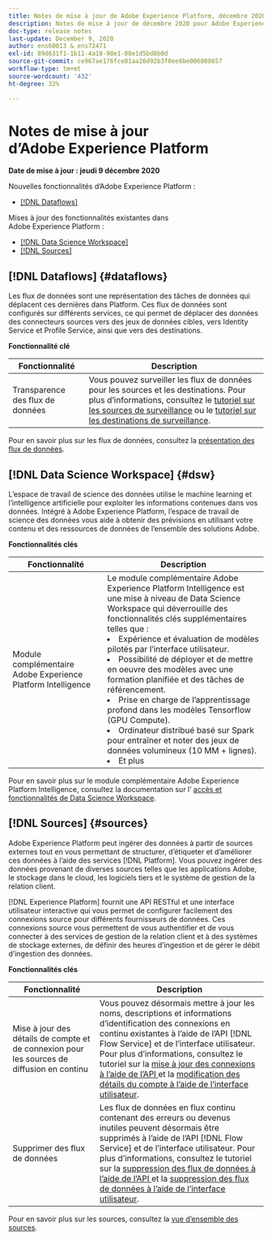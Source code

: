 ```yaml
---
title: Notes de mise à jour de Adobe Experience Platform, décembre 2020
description: Notes de mise à jour de décembre 2020 pour Adobe Experience Platform.
doc-type: release notes
last-update: December 9, 2020
author: ens60013 & ens72471
exl-id: 89d631f1-1b11-4a18-98e1-08e1d5bd8b0d
source-git-commit: ce967ae176fce81aa26d92b3f0ee8be006808657
workflow-type: tm+mt
source-wordcount: '432'
ht-degree: 32%

---
```


# Notes de mise à jour d’Adobe Experience Platform

**Date de mise à jour : jeudi 9 décembre 2020**

Nouvelles fonctionnalités d’Adobe Experience Platform :

- [[!DNL Dataflows]](#dataflows)

Mises à jour des fonctionnalités existantes dans Adobe Experience Platform :

- [[!DNL Data Science Workspace]](#dsw)
- [[!DNL Sources]](#sources)

## [!DNL Dataflows] {#dataflows}

Les flux de données sont une représentation des tâches de données qui déplacent ces dernières dans Platform. Ces flux de données sont configurés sur différents services, ce qui permet de déplacer des données des connecteurs sources vers des jeux de données cibles, vers Identity Service et Profile Service, ainsi que vers des destinations.

**Fonctionnalité clé**

| Fonctionnalité | Description |
| ------- | ----------- |
| Transparence des flux de données | Vous pouvez surveiller les flux de données pour les sources et les destinations. Pour plus d’informations, consultez le [tutoriel sur les sources de surveillance](../../dataflows/ui/monitor-sources.md) ou le [ tutoriel sur les destinations de surveillance](../../dataflows/ui/monitor-destinations.md). |

Pour en savoir plus sur les flux de données, consultez la [présentation des flux de données](../../dataflows/home.md).

## [!DNL Data Science Workspace] {#dsw}

L’espace de travail de science des données utilise le machine learning et l’intelligence artificielle pour exploiter les informations contenues dans vos données. Intégré à Adobe Experience Platform, l’espace de travail de science des données vous aide à obtenir des prévisions en utilisant votre contenu et des ressources de données de l’ensemble des solutions Adobe.

**Fonctionnalités clés**

| Fonctionnalité | Description |
| --- | ---|
| Module complémentaire Adobe Experience Platform Intelligence | Le module complémentaire Adobe Experience Platform Intelligence est une mise à niveau de Data Science Workspace qui déverrouille des fonctionnalités clés supplémentaires telles que : <li> Expérience et évaluation de modèles pilotés par l’interface utilisateur.</li><li> Possibilité de déployer et de mettre en oeuvre des modèles avec une formation planifiée et des tâches de référencement.</li><li> Prise en charge de l’apprentissage profond dans les modèles Tensorflow (GPU Compute).</li><li> Ordinateur distribué basé sur Spark pour entraîner et noter des jeux de données volumineux (10 MM + lignes).</li><li>Et plus</li> |

Pour en savoir plus sur le module complémentaire Adobe Experience Platform Intelligence, consultez la documentation sur l’ [accès et fonctionnalités de Data Science Workspace](../../data-science-workspace/access-features-dsw.md).

## [!DNL Sources] {#sources}

Adobe Experience Platform peut ingérer des données à partir de sources externes tout en vous permettant de structurer, d’étiqueter et d’améliorer ces données à l’aide des services [!DNL Platform]. Vous pouvez ingérer des données provenant de diverses sources telles que les applications Adobe, le stockage dans le cloud, les logiciels tiers et le système de gestion de la relation client.

[!DNL Experience Platform] fournit une API RESTful et une interface utilisateur interactive qui vous permet de configurer facilement des connexions source pour différents fournisseurs de données. Ces connexions source vous permettent de vous authentifier et de vous connecter à des services de gestion de la relation client et à des systèmes de stockage externes, de définir des heures d’ingestion et de gérer le débit d’ingestion des données.

**Fonctionnalités clés**

| Fonctionnalité | Description |
| ------- | ----------- |
| Mise à jour des détails de compte et de connexion pour les sources de diffusion en continu | Vous pouvez désormais mettre à jour les noms, descriptions et informations d’identification des connexions en continu existantes à l’aide de l’API [!DNL Flow Service] et de l’interface utilisateur. Pour plus d’informations, consultez le tutoriel sur la [ mise à jour des connexions à l’aide de l’API ](../../sources/tutorials/api/update.md) et la [ modification des détails du compte à l’aide de l’interface utilisateur](../../sources/tutorials/ui/monitor.md). |
| Supprimer des flux de données | Les flux de données en flux continu contenant des erreurs ou devenus inutiles peuvent désormais être supprimés à l’aide de l’API [!DNL Flow Service] et de l’interface utilisateur. Pour plus d’informations, consultez le tutoriel sur la [ suppression des flux de données à l’aide de l’API ](../../sources/tutorials/api/delete-dataflows.md) et la [ suppression des flux de données à l’aide de l’interface utilisateur](../../sources/tutorials/ui/delete.md). |

Pour en savoir plus sur les sources, consultez la [vue d’ensemble des sources](../../sources/home.md).

